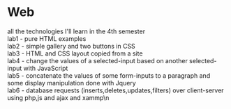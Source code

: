 # Web
all the technologies I'll learn in the 4th semester\
lab1 - pure HTML examples\
lab2 - simple gallery and two buttons in CSS\
lab3 - HTML and CSS layout copied from a site\
lab4 - change the values of a selected-input based on another selected-input with JavaScript\
lab5 - concatenate the values of some form-inputs to a paragraph and some display manipulation done with Jquery\
lab6 - database requests (inserts,deletes,updates,filters) over client-server using php,js and ajax and xammp\n


